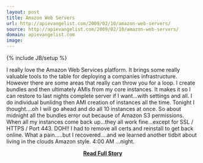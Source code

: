 ```yaml
---
layout: post
title: Amazon Web Servers
url: http://apievangelist.com/2009/02/10/amazon-web-servers/
source: http://apievangelist.com/2009/02/10/amazon-web-servers/
domain: apievangelist.com
image: 
---
```

{% include JB/setup %}<p>I really love the Amazon Web Services platform. It brings some really valuable tools to the table for deploying a companies infrastructure.
However there are some areas that really can throw you for a loop.
I create bundles and then ultimately AMIs from my core instances. It makes it so I can restore to last nights complete server if I want...with settings and all.
I do individual bunlidng then AMI creation of instances all the time. Tonight I thought....oh I will go ahead and do all 10 instances at once.
So about midnight all the bundles error out because of Amazon S3 permissions. When all my instances come back up...they all work fine...except for SSL / HTTPS / Port 443.
DOH!! I had to remove all certs and reinstall to get back online.
What a pain.....but I recovered....and we learned another tidbit about living in the clouds Amazon style.
4:00 AM ...night.</p>
<center><p><a href="http://apievangelist.com/2009/02/10/amazon-web-servers/" style='padding:25px; font-sze:18px; font-weight: bold;'>Read Full Story</a></p></center>
